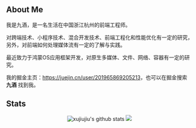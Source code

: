 
  <h2>About Me</h2>

  <p>我是九酒，是一名生活在中国浙江杭州的前端工程师。</p>
  <p>对跨端技术、小程序技术、混合开发技术、前端工程化和性能优化有一定的研究，另外，对前端如何处理媒体流有一定的了解与实践。</p>
  <p>最近致力于鸿蒙OS应用框架开发，对原生多媒体、文件、网络、容器有一定的研究。</p>
  <p>我的掘金主页：<a href="https://juejin.cn/user/201965869205213">https://juejin.cn/user/201965869205213</a>，也可以在掘金搜索
    <b>九酒</b> 找到我。
  </p>

  <h2>Stats</h2>

  <div align="center">
    <div>
      <img
        src="https://github-readme-stats.vercel.app/api?username=xujiujiu&show_icons=true&include_all_commits=true&hide_border=true&rank_icon=github"
        alt="xujiujiu's github stats" />
      <img src="https://github-readme-stats.vercel.app/api/top-langs/?username=xujiujiu&layout=compact&hide_border=true" />
    </div>
    <!-- <img src="https://github-profile-trophy.vercel.app/?username=xujiujiu&row=1&column=7&no-frame=true&no-bg=true"
      alt="" /> -->
  </div>
<!--   [just for fun](https://xujiujiu.github.io/forFunny/) -->


<!---
xujiujiu/xujiujiu is a ✨ special ✨ repository because its `README.md` (this file) appears on your GitHub profile.
You can click the Preview link to take a look at your changes.
--->

